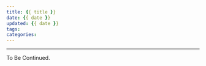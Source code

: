 ```yaml
---
title: {{ title }}
date: {{ date }}
updated: {{ date }}
tags:
categories:
---
```


<!-- more -->

---

To Be Continued.

<!-- Q.E.D. -->